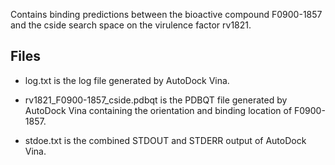 Contains binding predictions between the bioactive compound F0900-1857 and the cside search space on the virulence factor rv1821.

## Files

- log.txt is the log file generated by AutoDock Vina.

- rv1821_F0900-1857_cside.pdbqt is the PDBQT file generated by AutoDock Vina containing the orientation and binding location of F0900-1857.

- stdoe.txt is the combined STDOUT and STDERR output of AutoDock Vina.

